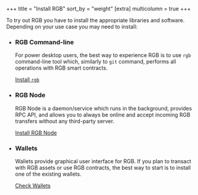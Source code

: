 +++
title = "Install RGB"
sort_by = "weight"
[extra]
multicolumn = true
+++

To try out RGB you have to install the appropriate libraries and software. Depending
on your use case you may need to install:

* ### RGB Command-line

    For power desktop users, the best way to experience RGB is to use `rgb`
    command-line tool which, similarly to `git` command, performs all operations
    with RGB smart contracts.
    
    <a href="/install#cmd" class="button button-secondary">Install `rgb`</a>

* ### RGB Node

    RGB Node is a daemon/service which runs in the background, provides RPC API,
    and allows you to always be online and accept incoming RGB transfers without 
    any third-party server.
    
    <a href="/install#node" class="button button-secondary">Install RGB Node</a>

* ### Wallets

    Wallets provide graphical user interface for RGB. If you plan to
    transact with RGB assets or use RGB contracts, the best way to start is to 
    install one of the existing wallets.
    
    <a href="/software#wallets" class="button button-secondary">Check Wallets</a>
